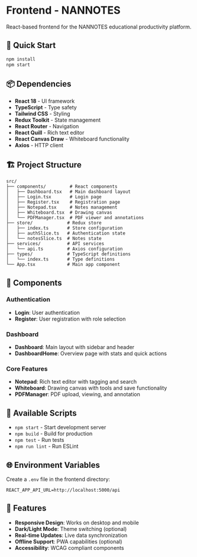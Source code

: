 # Frontend - NANNOTES

React-based frontend for the NANNOTES educational productivity platform.

## 🚀 Quick Start

```bash
npm install
npm start
```

## 📦 Dependencies

- **React 18** - UI framework
- **TypeScript** - Type safety
- **Tailwind CSS** - Styling
- **Redux Toolkit** - State management
- **React Router** - Navigation
- **React Quill** - Rich text editor
- **React Canvas Draw** - Whiteboard functionality
- **Axios** - HTTP client

## 🏗 Project Structure

```
src/
├── components/         # React components
│   ├── Dashboard.tsx   # Main dashboard layout
│   ├── Login.tsx       # Login page
│   ├── Register.tsx    # Registration page
│   ├── Notepad.tsx     # Notes management
│   ├── Whiteboard.tsx  # Drawing canvas
│   └── PDFManager.tsx  # PDF viewer and annotations
├── store/             # Redux store
│   ├── index.ts       # Store configuration
│   ├── authSlice.ts   # Authentication state
│   └── notesSlice.ts  # Notes state
├── services/          # API services
│   └── api.ts         # Axios configuration
├── types/             # TypeScript definitions
│   └── index.ts       # Type definitions
└── App.tsx            # Main app component
```

## 🎨 Components

### Authentication
- **Login**: User authentication
- **Register**: User registration with role selection

### Dashboard
- **Dashboard**: Main layout with sidebar and header
- **DashboardHome**: Overview page with stats and quick actions

### Core Features
- **Notepad**: Rich text editor with tagging and search
- **Whiteboard**: Drawing canvas with tools and save functionality
- **PDFManager**: PDF upload, viewing, and annotation

## 🔧 Available Scripts

- `npm start` - Start development server
- `npm build` - Build for production
- `npm test` - Run tests
- `npm run lint` - Run ESLint

## 🌐 Environment Variables

Create a `.env` file in the frontend directory:

```env
REACT_APP_API_URL=http://localhost:5000/api
```

## 🎯 Features

- **Responsive Design**: Works on desktop and mobile
- **Dark/Light Mode**: Theme switching (optional)
- **Real-time Updates**: Live data synchronization
- **Offline Support**: PWA capabilities (optional)
- **Accessibility**: WCAG compliant components
